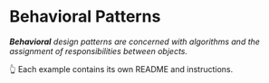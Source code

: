 # Behavioral Patterns

_**Behavioral** design patterns are concerned with algorithms and the assignment of responsibilities between objects._

👆 Each example contains its own README and instructions.
